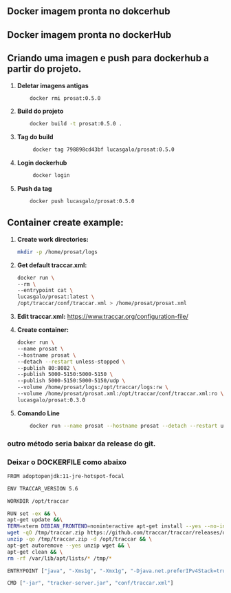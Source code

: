 ## Docker imagem pronta no dokcerhub
## Docker imagem pronta no dockerHub

## Criando uma imagen e push para dockerhub a partir do projeto.

1. **Deletar imagens antigas**
    ```bash
        docker rmi prosat:0.5.0
    ``` 
2. **Build do projeto**
    ```bash
        docker build -t prosat:0.5.0 .
    ``` 
3. **Tag do build**
   ```bash
        docker tag 798898cd43bf lucasgalo/prosat:0.5.0
   ```
4. **Login dockerhub**
   ```bash
        docker login
   ```
5. **Push da tag**
    ```bash
        docker push lucasgalo/prosat:0.5.0        
    ```

## Container create example:
1. **Create work directories:**
    ```bash
    mkdir -p /home/prosat/logs
    ```

2. **Get default traccar.xml:**
    ```bash
    docker run \
    --rm \
    --entrypoint cat \
    lucasgalo/prosat:latest \
    /opt/traccar/conf/traccar.xml > /home/prosat/prosat.xml
    ```

3. **Edit traccar.xml:** <https://www.traccar.org/configuration-file/>

4. **Create container:**
    ```bash
    docker run \
    --name prosat \
    --hostname prosat \
    --detach --restart unless-stopped \
    --publish 80:8082 \
    --publish 5000-5150:5000-5150 \
    --publish 5000-5150:5000-5150/udp \
    --volume /home/prosat/logs:/opt/traccar/logs:rw \
    --volume /home/prosat/prosat.xml:/opt/traccar/conf/traccar.xml:ro \
    lucasgalo/prosat:0.3.0
    ```
5. **Comando Line**
   ```bash
       docker run --name prosat --hostname prosat --detach --restart unless-stopped --publish 8082:8082 --publish 5000-5150:5000-5150 --publish 5000-5150:5000-5150/udp --volume /home/prosat/logs:/opt/traccar/logs:rw --volume /home/prosat/prosat.xml:/opt/traccar/conf/traccar.xml:ro lucasgalo/prosat:0.5.0
   ```
   
### outro método seria baixar da release do git.
### Deixar o DOCKERFILE como abaixo
   ```bash
   FROM adoptopenjdk:11-jre-hotspot-focal
   
   ENV TRACCAR_VERSION 5.6
   
   WORKDIR /opt/traccar
   
   RUN set -ex && \
   apt-get update &&\
   TERM=xterm DEBIAN_FRONTEND=noninteractive apt-get install --yes --no-install-recommends unzip wget && \
   wget -qO /tmp/traccar.zip https://github.com/traccar/traccar/releases/download/v$TRACCAR_VERSION/traccar-other-$TRACCAR_VERSION.zip && \
   unzip -qo /tmp/traccar.zip -d /opt/traccar && \
   apt-get autoremove --yes unzip wget && \
   apt-get clean && \
   rm -rf /var/lib/apt/lists/* /tmp/*
   
   ENTRYPOINT ["java", "-Xms1g", "-Xmx1g", "-Djava.net.preferIPv4Stack=true"]
   
   CMD ["-jar", "tracker-server.jar", "conf/traccar.xml"]
   ```
